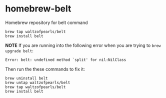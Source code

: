 # homebrew-belt

Homebrew repository for belt command

```shell
brew tap waltzofpearls/belt
brew install belt
```

**NOTE** If you are running into the following error when you are trying to `brew upgrade belt`:

```shell
Error: belt: undefined method `split' for nil:NilClass
```

Then run the these commands to fix it:

```shell
brew uninstall belt
brew untap waltzofpearls/belt
brew tap waltzofpearls/belt
brew install belt
```

